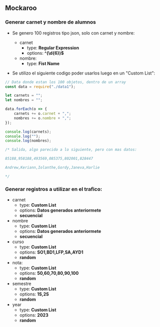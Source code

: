 
## Mockaroo

### Generar carnet y nombre de alumnos

* Se genero 100 registros tipo json, solo con carnet y nombre:
    * carnet
        * type: **Regular Expression**
        * options: **^(\d{6})$**
    * nombre: 
        * type: **Fist Name**

* Se utilizo el siguiente codigo poder usarlos luego en un "Custom List":

```js
// Data donde estan los 100 objetos, dentro de un array
const data = require("./data1");

let carnets = "";
let nombres = "";

data.forEach(o => {
    carnets += o.carnet + ",";
    nombres += o.nombre + ",";
});

console.log(carnets);
console.log("");
console.log(nombres);

/* Salida, algo parecido a lo siguiente, pero con mas datos:

85188,958188,493569,085375,802001,828447

Andrew,Keriann,Iolanthe,Gordy,Janeva,Harlie

*/
```

### Generar registros a utilizar en el trafico:

* carnet
    * type: **Custom List**
    * options: **Datos generados anteriormete**
    * **secuencial**
* nombre
    * type: **Custom List**
    * options: **Datos generados anteriormete**
    * **secuencial**
* curso
    * type: **Custom List**
    * options: **SO1,BD1,LFP,SA,AYD1**
    * **random**
* nota:
    * type: **Custom List**
    * options: **50,60,70,80,90,100**
    * **random**
* semestre
    * type: **Custom List**
    * options: **1S,2S**
    * **random**
* year
    * type: **Custom List**
    * options: **2023** 
    * **random**